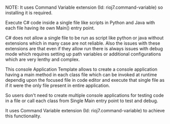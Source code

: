 NOTE: It uses Command Variable extension (Id: rioj7.command-variable) so installing it is required.

Execute C# code inside a single file like scripts in Python and Java with each file having ite own Main() entry point.

C# does not allow a single file to be run as script like python or java without extensions which in many case are not reliable. Also the issues with these extensions are that even if they allow run there is always issues with debug mode which requires setting up path variables or additional configurations which are very lenthy and complex.

This console Application Template allows to create a console application having a main method in each class file which can be invoked at runtime dependig upon the focused file in code editor and execute that single file as if it were the only file present in entire application.

So users don't need to create multiple console applications for testing code in a file or call each class from Single Main entry point to test and debug.

It uses Command Variable extension (Id: rioj7.command-variable) to achieve this functionality.
